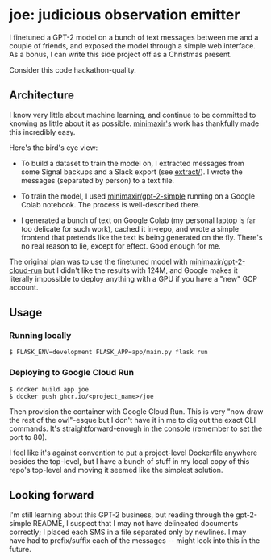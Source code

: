 # joe: judicious observation emitter

I finetuned a GPT-2 model on a bunch of text messages between me and a couple of
friends, and exposed the model through a simple web interface. As a bonus, I can
write this side project off as a Christmas present.

Consider this code hackathon-quality.

## Architecture

I know very little about machine learning, and continue to be committed to
knowing as little about it as possible.
[minimaxir's](http://github.com/minimaxir) work has thankfully made this
incredibly easy.

Here's the bird's eye view:

* To build a dataset to train the model on, I extracted messages from some
  Signal backups and a Slack export (see [extract/](extract/)). I wrote the
  messages (separated by person) to a text file.

* To train the model, I used
  [minimaxir/gpt-2-simple](https://github.com/minimaxir/gpt-2-simple) running on a
  Google Colab notebook. The process is well-described there.

* I generated a bunch of text on Google Colab (my personal laptop is far too
  delicate for such work), cached it in-repo, and wrote a simple frontend that
  pretends like the text is being generated on the fly. There's no real reason
  to lie, except for effect. Good enough for me.

The original plan was to use the finetuned model with
[minimaxir/gpt-2-cloud-run](https://github.com/minimaxir/gpt-2-cloud-run) but I
didn't like the results with 124M, and Google makes it literally impossible to
deploy anything with a GPU if you have a "new" GCP account.


## Usage

### Running locally

    $ FLASK_ENV=development FLASK_APP=app/main.py flask run

### Deploying to Google Cloud Run

    $ docker build app joe
    $ docker push ghcr.io/<project_name>/joe

Then provision the container with Google Cloud Run. This is very "now draw the
rest of the owl"-esque but I don't have it in me to dig out the exact CLI
commands. It's straightforward-enough in the console (remember to set the port
to 80).

I feel like it's against convention to put a project-level Dockerfile anywhere
besides the top-level, but I have a bunch of stuff in my local copy of this
repo's top-level and moving it seemed like the simplest solution.

## Looking forward

I'm still learning about this GPT-2 business, but reading through the
gpt-2-simple README, I suspect that I may not have delineated documents
correctly; I placed each SMS in a file separated only by newlines. I may have
had to prefix/suffix each of the messages -- might look into this in the future.

